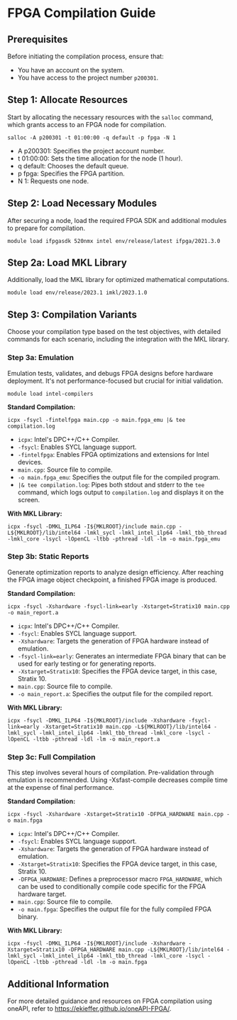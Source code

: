 # FPGA Compilation Guide
## Prerequisites

Before initiating the compilation process, ensure that:

- You have an account on the system.
- You have access to the project number `p200301`.

## Step 1: Allocate Resources

Start by allocating the necessary resources with the `salloc` command, which grants access to an FPGA node for compilation.

    salloc -A p200301 -t 01:00:00 -q default -p fpga -N 1

- A p200301: Specifies the project account number.
- t 01:00:00: Sets the time allocation for the node (1 hour).
- q default: Chooses the default queue.
- p fpga: Specifies the FPGA partition.
- N 1: Requests one node.

## Step 2: Load Necessary Modules

After securing a node, load the required FPGA SDK and additional modules to prepare for compilation.

    module load ifpgasdk 520nmx intel env/release/latest ifpga/2021.3.0

## Step 2a: Load MKL Library

Additionally, load the MKL library for optimized mathematical computations.

    module load env/release/2023.1 imkl/2023.1.0

## Step 3: Compilation Variants

Choose your compilation type based on the test objectives, with detailed commands for each scenario, including the integration with the MKL library.

### Step 3a: Emulation

Emulation tests, validates, and debugs FPGA designs before hardware deployment. It's not performance-focused but crucial for initial validation.

    module load intel-compilers

**Standard Compilation:**

    icpx -fsycl -fintelfpga main.cpp -o main.fpga_emu |& tee compilation.log

- `icpx`: Intel's DPC++/C++ Compiler.
- `-fsycl`: Enables SYCL language support.
- `-fintelfpga`: Enables FPGA optimizations and extensions for Intel devices.
- `main.cpp`: Source file to compile.
- `-o main.fpga_emu`: Specifies the output file for the compiled program.
- `|& tee compilation.log`: Pipes both stdout and stderr to the `tee` command, which logs output to `compilation.log` and displays it on the screen.

**With MKL Library:**

    icpx -fsycl -DMKL_ILP64 -I${MKLROOT}/include main.cpp -L${MKLROOT}/lib/intel64 -lmkl_sycl -lmkl_intel_ilp64 -lmkl_tbb_thread -lmkl_core -lsycl -lOpenCL -ltbb -pthread -ldl -lm -o main.fpga_emu

### Step 3b: Static Reports

Generate optimization reports to analyze design efficiency. After reaching the FPGA image object checkpoint, a finished FPGA image is produced.

**Standard Compilation:**

    icpx -fsycl -Xshardware -fsycl-link=early -Xstarget=Stratix10 main.cpp -o main_report.a

- `icpx`: Intel's DPC++/C++ Compiler.
- `-fsycl`: Enables SYCL language support.
- `-Xshardware`: Targets the generation of FPGA hardware instead of emulation.
- `-fsycl-link=early`: Generates an intermediate FPGA binary that can be used for early testing or for generating reports.
- `-Xstarget=Stratix10`: Specifies the FPGA device target, in this case, Stratix 10.
- `main.cpp`: Source file to compile.
- `-o main_report.a`: Specifies the output file for the compiled report.

**With MKL Library:**

    icpx -fsycl -DMKL_ILP64 -I${MKLROOT}/include -Xshardware -fsycl-link=early -Xstarget=Stratix10 main.cpp -L${MKLROOT}/lib/intel64 -lmkl_sycl -lmkl_intel_ilp64 -lmkl_tbb_thread -lmkl_core -lsycl -lOpenCL -ltbb -pthread -ldl -lm -o main_report.a

### Step 3c: Full Compilation

This step involves several hours of compilation. Pre-validation through emulation is recommended. Using -Xsfast-compile decreases compile time at the expense of final performance.

**Standard Compilation:**

    icpx -fsycl -Xshardware -Xstarget=Stratix10 -DFPGA_HARDWARE main.cpp -o main.fpga

- `icpx`: Intel's DPC++/C++ Compiler.
- `-fsycl`: Enables SYCL language support.
- `-Xshardware`: Targets the generation of FPGA hardware instead of emulation.
- `-Xstarget=Stratix10`: Specifies the FPGA device target, in this case, Stratix 10.
- `-DFPGA_HARDWARE`: Defines a preprocessor macro `FPGA_HARDWARE`, which can be used to conditionally compile code specific for the FPGA hardware target.
- `main.cpp`: Source file to compile.
- `-o main.fpga`: Specifies the output file for the fully compiled FPGA binary.

**With MKL Library:**

    icpx -fsycl -DMKL_ILP64 -I${MKLROOT}/include -Xshardware -Xstarget=Stratix10 -DFPGA_HARDWARE main.cpp -L${MKLROOT}/lib/intel64 -lmkl_sycl -lmkl_intel_ilp64 -lmkl_tbb_thread -lmkl_core -lsycl -lOpenCL -ltbb -pthread -ldl -lm -o main.fpga

## Additional Information

For more detailed guidance and resources on FPGA compilation using oneAPI, refer to https://ekieffer.github.io/oneAPI-FPGA/.